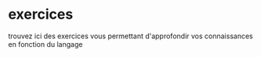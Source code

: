 # exercices
 trouvez ici  des exercices vous permettant d'approfondir vos connaissances en fonction du langage
